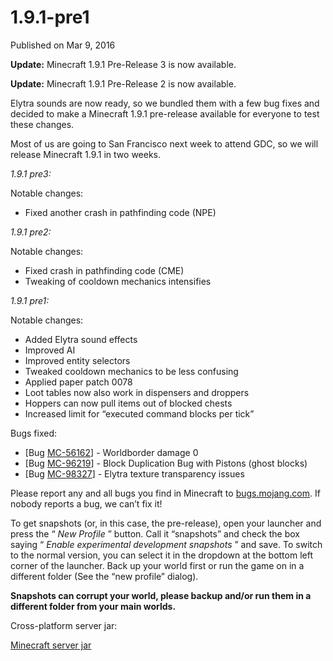# 1.9.1-pre1
Published on Mar 9, 2016

**Update:** Minecraft 1.9.1 Pre-Release 3 is now available.

**Update:** Minecraft 1.9.1 Pre-Release 2 is now available.

Elytra sounds are now ready, so we bundled them with a few bug fixes and
decided to make a Minecraft 1.9.1 pre-release available for everyone to test
these changes.

Most of us are going to San Francisco next week to attend GDC, so we will
release Minecraft 1.9.1 in two weeks.

_1.9.1 pre3:_

Notable changes:

  * Fixed another crash in pathfinding code (NPE)

_1.9.1 pre2:_

Notable changes:

  * Fixed crash in pathfinding code (CME)
  * Tweaking of cooldown mechanics intensifies

_1.9.1 pre1:_

Notable changes:

  * Added Elytra sound effects
  * Improved AI
  * Improved entity selectors
  * Tweaked cooldown mechanics to be less confusing
  * Applied paper patch 0078
  * Loot tables now also work in dispensers and droppers
  * Hoppers can now pull items out of blocked chests
  * Increased limit for “executed command blocks per tick”

Bugs fixed:

  * [Bug [MC-56162](https://bugs.mojang.com/browse/MC-56162)] - Worldborder damage 0
  * [Bug [MC-96219](https://bugs.mojang.com/browse/MC-96219)] - Block Duplication Bug with Pistons (ghost blocks)
  * [Bug [MC-98327](https://bugs.mojang.com/browse/MC-98327)] - Elytra texture transparency issues

Please report any and all bugs you find in Minecraft to
[bugs.mojang.com](https://bugs.mojang.com). If nobody reports a bug, we can’t
fix it!

To get snapshots (or, in this case, the pre-release), open your launcher and
press the “ _New Profile_ ” button. Call it “snapshots” and check the box
saying “ _Enable experimental development snapshots_ ” and save. To switch to
the normal version, you can select it in the dropdown at the bottom left
corner of the launcher. Back up your world first or run the game on in a
different folder (See the “new profile” dialog).

**Snapshots can corrupt your world, please backup and/or run them in a
different folder from your main worlds.**

Cross-platform server jar:

[Minecraft server
jar](https://launcher.mojang.com/mc/game/1.9.1-pre3/server/6cf7cb1c561e2915c4370bfb4cf3f5e10058d537/server.jar)


